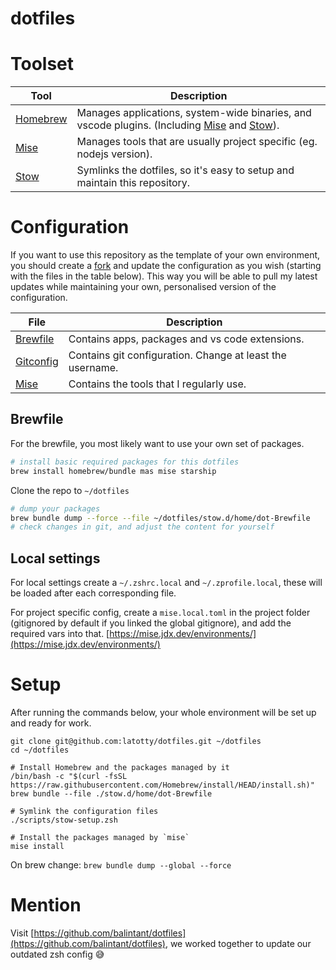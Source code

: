 # dotfiles

# Toolset

| Tool         | Description                                                                                        |
| ------------ | -------------------------------------------------------------------------------------------------- |
| [Homebrew][] | Manages applications, system-wide binaries, and vscode plugins. (Including [Mise][] and [Stow][]). |
| [Mise][]     | Manages tools that are usually project specific (eg. nodejs version).                              |
| [Stow][]     | Symlinks the dotfiles, so it's easy to setup and maintain this repository.                         |

# Configuration

If you want to use this repository as the template of your own environment, you
should create a [fork](https://github.com/latotty/dotfiles/fork) and update
the configuration as you wish (starting with the files in the table below). This
way you will be able to pull my latest updates while maintaining your own,
personalised version of the configuration.

| File                                       | Description                                               |
| ------------------------------------------ | --------------------------------------------------------- |
| [Brewfile](./stow.d/home/dot-Brewfile)                     | Contains apps, packages and vs code extensions.           |
| [Gitconfig](./stow.d/home/dot-gitconfig)                   | Contains git configuration. Change at least the username. |
| [Mise](./stow.d/home/dot-config/mise/config.toml)          | Contains the tools that I regularly use.                  |

## Brewfile
For the brewfile, you most likely want to use your own set of packages.
```sh
# install basic required packages for this dotfiles
brew install homebrew/bundle mas mise starship
```
Clone the repo to `~/dotfiles`
```sh
# dump your packages
brew bundle dump --force --file ~/dotfiles/stow.d/home/dot-Brewfile
# check changes in git, and adjust the content for yourself
```

## Local settings
For local settings create a `~/.zshrc.local` and `~/.zprofile.local`, these will be loaded after each corresponding file.

For project specific config, create a `mise.local.toml` in the project folder (gitignored by default if you linked the global gitignore), and add the required vars into that. [https://mise.jdx.dev/environments/](https://mise.jdx.dev/environments/)

# Setup

After running the commands below, your whole environment will be set up and
ready for work.

```shell
git clone git@github.com:latotty/dotfiles.git ~/dotfiles
cd ~/dotfiles

# Install Homebrew and the packages managed by it
/bin/bash -c "$(curl -fsSL https://raw.githubusercontent.com/Homebrew/install/HEAD/install.sh)"
brew bundle --file ./stow.d/home/dot-Brewfile

# Symlink the configuration files
./scripts/stow-setup.zsh

# Install the packages managed by `mise`
mise install
```


On brew change: `brew bundle dump --global --force`

# Mention

Visit [https://github.com/balintant/dotfiles](https://github.com/balintant/dotfiles), we worked together to update our outdated zsh config 😅



[Homebrew]: https://brew.sh
[Mise]: https://mise.jdx.dev
[Stow]: https://www.gnu.org/software/stow/